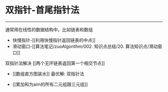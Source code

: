 # 双指针-首尾指针法

---


通常用在线性的数据结构中，比如链表和数组

- 快慢指针-[[利用快慢指针返回链表的中点]]   
- 滑动窗口-[[算法笔记/zuoAlgorithm/002. 知识点总结/20. 算法知识点/滑动窗口]]


双指针法解决 [[两个无环链表返回第一个相交节点]]


- [[数组直方图装水]] 
  最优解: 双指针法

- [[累加和为aim的所有二元组跟三元组]]






